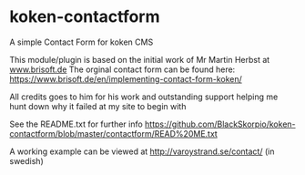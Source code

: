 # koken-contactform
A simple Contact Form for koken CMS

This module/plugin is based on the initial work of Mr Martin Herbst at 
www.brisoft.de
The orginal contact form can be found here:
https://www.brisoft.de/en/implementing-contact-form-koken/

All credits goes to him for his work and outstanding support helping me hunt 
down why it failed at my site to begin with

See the README.txt for further info
https://github.com/BlackSkorpio/koken-contactform/blob/master/contactform/READ%20ME.txt

A working example can be viewed at http://varoystrand.se/contact/ (in swedish)

